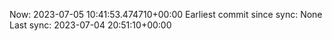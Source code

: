 Now: 2023-07-05 10:41:53.474710+00:00 Earliest commit since sync: None Last sync: 2023-07-04 20:51:10+00:00
